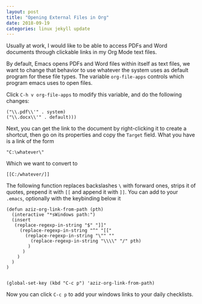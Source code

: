 ```yaml
---
layout: post
title: "Opening External Files in Org"
date: 2018-09-19
categories: linux jekyll update
---
```


Usually at work, I would like to be able to access PDFs and Word documents through clickable links in my Org Mode text files.

By default, Emacs opens PDFs and Word files within itself as text files, we want to change that behavior to use whatever the system uses as default program for these file types. The variable `org-file-apps` controls which program emacs uses to open files.

Click `C-h v org-file-apps` to modify this variable, and do the following changes:

```
("\\.pdf\\'" . system)
("\\.docx\\'" . default)))
```

Next, you can get the link to the document by right-clicking it to create a shortcut, then go on its properties and copy the `Target` field. What you have is a link of the form 

```
"C:\whatever\"
```

Which we want to convert to 

```
[[C:/whatever/]]
```

The following function replaces backslashes `\`  with forward ones, strips it of quotes, prepend it with `[[` and append it with `]]`. You can add to your `.emacs`, optionally with the keybinding below it

``` elisp
(defun aziz-org-link-from-path (pth)
  (interactive "*sWindows path:")
  (insert
   (replace-regexp-in-string "$" "]]"
     (replace-regexp-in-string "^" "[["
       (replace-regexp-in-string "\"" ""
		 (replace-regexp-in-string "\\\\" "/" pth)
	    )
	  )
    )
  )
)


(global-set-key (kbd "C-c p") 'aziz-org-link-from-path)
```
Now you can click `C-c p` to add your windows links to your daily checklists.
